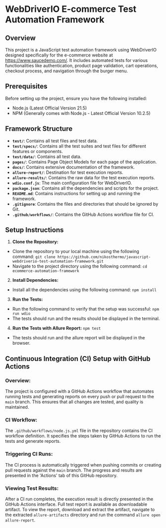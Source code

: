 # WebDriverIO E-commerce Test Automation Framework

## Overview
This project is a JavaScript test automation framework using WebDriverIO designed specifically for the e-commerce website at https://www.saucedemo.com/. It includes automated tests for various functionalities like authentication, product page validation, cart operations, checkout process, and navigation through the burger menu.

## Prerequisites
Before setting up the project, ensure you have the following installed:
- Node.js (Latest Official Version 21.5)
- NPM (Generally comes with Node.js - Latest Official Version 10.2.5)

## Framework Structure
- **`test/`**: Contains all test files and test data.
- **`test/specs/`**: Contains all the test suites and test files for different features or components.
- **`test/data/`**: Contains all test data.
- **`pages/`**: Contains Page Object Models for each page of the application.
- **`docs/`**: Contains extensive documentation of the framework.
- **`allure-report/`**: Destination for test execution reports.
- **`allure-results/`**: Contains the raw data for the test execution reports.
- **`wdio.conf.js`**: The main configuration file for WebDriverIO.
- **`package.json`**: Contains all the dependencies and scripts for the project.
- **`README.md`**: Contains instructions for setting up and running the framework.
- **`.gitignore`**: Contains the files and directories that should be ignored by Git.
- **`.github/workflows/`**: Contains the GitHub Actions workflow file for CI.

## Setup Instructions
1. **Clone the Repository:**
- Clone the repository to your local machine using the following command:
```git clone https://github.com/nikosthermo/javascript-webdriverio-test-automation-framework.git```
- Navigate to the project directory using the following command:
```cd ecommerce-automation-framework```
2. **Install Dependencies:**
- Install all the dependencies using the following command:
```npm install```
3. **Run the Tests:**
- Run the following command to verify that the setup was successful:
```npm run wdio```
- The tests should run and the results should be displayed in the terminal.
4. **Run the Tests with Allure Report:**
```npm test```
- The tests should run and the allure report will be displayed in the browser.

## Continuous Integration (CI) Setup with GitHub Actions

### Overview:
The project is configured with a GitHub Actions workflow that automates running tests and generating reports on every push or pull request to the `main` branch. This ensures that all changes are tested, and quality is maintained.

### CI Workflow:
The `.github/workflows/node.js.yml` file in the repository contains the CI workflow definition. It specifies the steps taken by GitHub Actions to run the tests and generate reports.

### Triggering CI Runs:
The CI process is automatically triggered when pushing commits or creating pull requests against the `main` branch. The progress and results are presented in the 'Actions' tab of this GitHub repository.

### Viewing Test Results:
After a CI run completes, the execution result is directly presented in the GitHub Actions interface. Full test report is available as downloadable artifact. To view the report, download and extract the artifact, navigate to the extracted `allure-artifacts` directory and run the command `allure open allure-report`.

